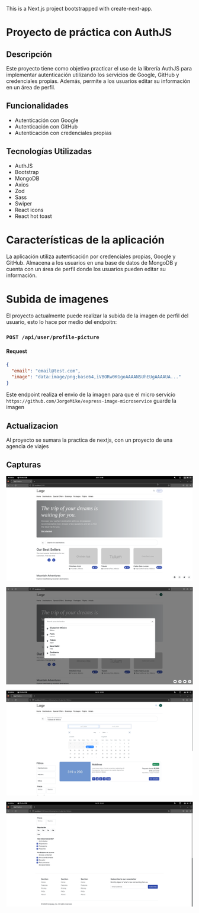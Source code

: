 This is a Next.js project bootstrapped with create-next-app.

# Proyecto de práctica con AuthJS

## Descripción

Este proyecto tiene como objetivo practicar el uso de la librería AuthJS para implementar autenticación utilizando los servicios de Google, GitHub y credenciales propias. Además, permite a los usuarios editar su información en un área de perfil.

## Funcionalidades

- Autenticación con Google
- Autenticación con GitHub
- Autenticación con credenciales propias

## Tecnologías Utilizadas

- AuthJS
- Bootstrap
- MongoDB
- Axios
- Zod
- Sass
- Swiper
- React icons
- React hot toast

# Características de la aplicación

La aplicación utiliza autenticación por credenciales propias, Google y GitHub. Almacena a los usuarios en una base de datos de MongoDB y cuenta con un área de perfil donde los usuarios pueden editar su información.

# Subida de imagenes

El proyecto actualmente puede realizar la subida de la imagen de perfil del usuario, esto lo hace por medio del endpoitn:

### `POST /api/user/profile-picture`

#### Request

```json
{
  "email": "email@test.com",
  "image": "data:image/png;base64,iVBORw0KGgoAAAANSUhEUgAAAAUA..."
}
```

Este endpoint realiza el envio de la imagen para que el micro servicio `https://github.com/JorgeMike/express-image-microservice` guarde la imagen

## Actualizacion

Al proyecto se sumara la practica de nextjs, con un proyecto de una agencia de viajes

## Capturas

![Captura de pantalla](public/readme/home.png)

![Captura de pantalla](public/readme/searchComponent.png)

![Captura de pantalla](public/readme/routeSearch.png)

![Captura de pantalla](public/readme/footerFilter.png)

